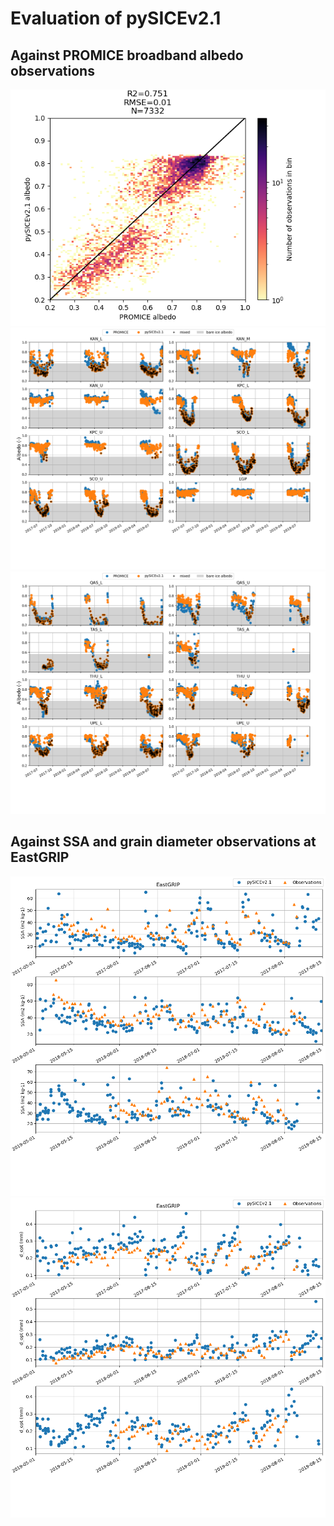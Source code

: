 # Evaluation of pySICEv2.1

## Against PROMICE broadband albedo observations
![](figures/scatter.png)
![](figures/PROMICE_comp_1.png)
![](figures/PROMICE_comp_2.png)

## Against SSA and grain diameter observations at EastGRIP
![](figures/SSA_EGP.png)
![](figures/GD_EGP.png)
